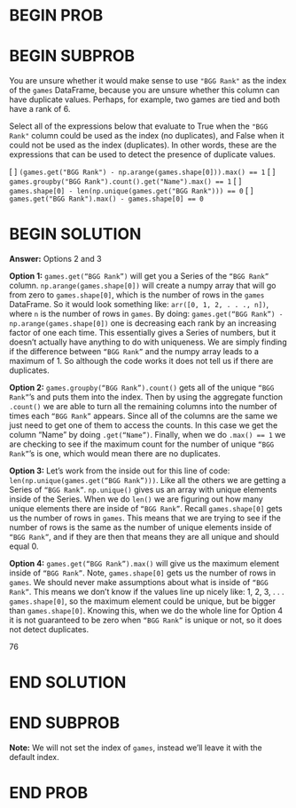 # BEGIN PROB

# BEGIN SUBPROB
You are unsure whether it would make sense to use `"BGG Rank"` as the index of the `games` DataFrame, because you are unsure whether this column can have duplicate values. Perhaps, for example, two games are tied and both have a rank of 6.

Select all of the expressions below that evaluate to True when the `"BGG Rank"` column could be used as the index (no duplicates), and False when it could not be used as the index (duplicates). In other words, these are the expressions that can be used to detect the presence of duplicate values.

[ ] `(games.get("BGG Rank") - np.arange(games.shape[0])).max() == 1`
[ ] `games.groupby("BGG Rank").count().get("Name").max() == 1`
[ ] `games.shape[0] - len(np.unique(games.get("BGG Rank"))) == 0`
[ ] `games.get("BGG Rank").max() - games.shape[0] == 0`

# BEGIN SOLUTION

**Answer:** Options 2 and 3

**Option 1:** `games.get(“BGG Rank”)` will get you a Series of the `“BGG Rank”` column. `np.arange(games.shape[0])` will create a numpy array that will go from zero to `games.shape[0]`, which is the number of rows in the `games` DataFrame. So it would look something like: `arr([0, 1, 2, . . ., n])`, where `n` is the number of rows in `games`. By doing: `games.get(“BGG Rank”) - np.arange(games.shape[0])` one is decreasing each rank by an increasing factor of one each time. This essentially gives a Series of numbers, but it doesn’t actually have anything to do with uniqueness. We are simply finding if the difference between `“BGG Rank”` and the numpy array leads to a maximum of 1. So although the code works it does not tell us if there are duplicates.

**Option 2:** `games.groupby(“BGG Rank”).count()` gets all of the unique `“BGG Rank”`’s and puts them into the index. Then by using the aggregate function `.count()` we are able to turn all the remaining columns into the number of times each `“BGG Rank”` appears. Since all of the columns are the same we just need to get one of them to access the counts. In this case we get the column “Name” by doing `.get(“Name”)`. Finally, when we do `.max() == 1` we are checking to see if the maximum count for the number of unique `“BGG Rank”`’s is one, which would mean there are no duplicates.

**Option 3:** Let’s work from the inside out for this line of code: `len(np.unique(games.get(“BGG Rank”)))`. Like all the others we are getting a Series of `“BGG Rank”`. `np.unique()` gives us an array with unique elements inside of the Series. When we do `len()` we are figuring out how many unique elements there are inside of `“BGG Rank”`. Recall `games.shape[0]` gets us the number of rows in `games`. This means that we are trying to see if the number of rows is the same as the number of unique elements inside of `“BGG Rank”`, and if they are then that means they are all unique and should equal 0.

**Option 4:** `games.get(“BGG Rank”).max()` will give us the maximum element inside of `“BGG Rank”`. Note, `games.shape[0]` gets us the number of rows in `games`. We should never make assumptions about what is inside of `“BGG Rank”`. This means we don’t know if the values line up nicely like: 1, 2, 3, . . . `games.shape[0]`, so the maximum element could be unique, but be bigger than `games.shape[0]`. Knowing this, when we do the whole line for Option 4 it is not guaranteed to be zero when `“BGG Rank”` is unique or not, so it does not detect duplicates.

<average>76</average>

# END SOLUTION

# END SUBPROB

**Note:** We will not set the index of `games`, instead we’ll leave it with the default index.

# END PROB
